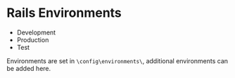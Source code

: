 # Rails Environments


- Development
- Production
- Test

Environments are set in `\config\environments\`, additional environments can be added here.